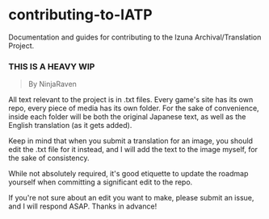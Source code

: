 # contributing-to-IATP
Documentation and guides for contributing to the Izuna Archival/Translation Project.

### THIS IS A HEAVY WIP

> By NinjaRaven

All text relevant to the project is in .txt files. Every game's site has its own repo, every piece of media has its own folder. For the sake of convenience, inside each folder will be both the original Japanese text, as well as the English translation (as it gets added).

Keep in mind that when you submit a translation for an image, you should edit the .txt file for it instead, and I will add the text to the image myself, for the sake of consistency.

While not absolutely required, it's good etiquette to update the roadmap yourself when committing a significant edit to the repo.

If you're not sure about an edit you want to make, please submit an issue, and I will respond ASAP. Thanks in advance!
